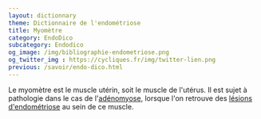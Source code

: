 ```yaml
---
layout: dictionnary
theme: Dictionnaire de l'endométriose
title: Myomètre
category: EndoDico
subcategory: Endodico
og_image: /img/bibliographie-endometriose.png
og_twitter_img : https://cycliques.fr/img/twitter-lien.png
previous: /savoir/endo-dico.html
---
```


Le myomètre est le muscle utérin, soit le muscle de l'utérus. Il est sujet à pathologie dans le cas de l'[adénomyose](/endo-dico/adenomyose.html), lorsque l'on retrouve des [lésions d'endométriose](/endo-dico/lesions-endometriose.html) au sein de ce muscle.